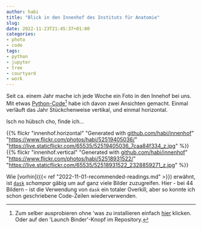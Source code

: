 ```yaml
---
author: habi
title: "Blick in den Innenhof des Instituts für Anatomie"
slug: 
date: 2022-11-23T21:45:37+01:00
categories:
- photo
- code
tags:
- python
- jupyter
- tree
- courtyard
- work
---
```


Seit ca. einem Jahr mache ich jede Woche ein Foto in den Innehof bei uns.
Mit etwas [Python-Code](https://github.com/habi/innenhof)[^1] habe ich davon zwei Ansichten gemacht.
Einmal verläuft das Jahr Stückchenweise vertikal, und einmal horizontal.

Isch no hübsch cho, finde ich...

{{% flickr "innenhof.horizontal"
           "Generated with <a href="https://github.com/habi/innenhof" rel="noreferrer nofollow">github.com/habi/innenhof</a>"
           "https://www.flickr.com/photos/habi/52519405036/"
           "https://live.staticflickr.com/65535/52519405036_7caa84f334_z.jpg" %}}
{{% flickr "innenhof.vertical"
           "Generated with <a href="https://github.com/habi/innenhof" rel="noreferrer nofollow">github.com/habi/innenhof</a>"
           "https://www.flickr.com/photos/habi/52518931522/"
           "https://live.staticflickr.com/65535/52518931522_2328859271_z.jpg" %}}

Wie [vorhin]({{< ref "2022-11-01-recommended-readings.md" >}}) erwähnt, ist [`dask`](https://www.dask.org) *schampar* gäbig um auf ganz viele Bilder zuzugreifen.
Hier - bei 44 Bildern - ist die Verwendung von `dask` ein totaler Overkill, aber so konnte ich schon geschriebene Code-Zeilen wiederverwenden.

[^1]: Zum selber ausprobieren ohne 'was zu installieren einfach [hier](https://mybinder.org/v2/gh/habi/innenhof/HEAD?labpath=Innenhof.ipynb) klicken.
Oder auf den 'Launch Binder'-Knopf im Repository.